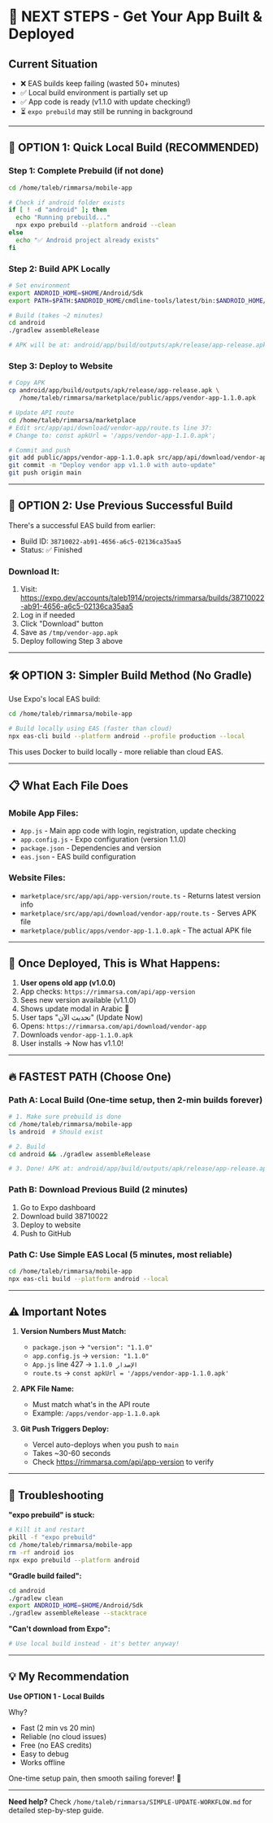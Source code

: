 # 🎯 NEXT STEPS - Get Your App Built & Deployed

## Current Situation
- ❌ EAS builds keep failing (wasted 50+ minutes)
- ✅ Local build environment is partially set up
- ✅ App code is ready (v1.1.0 with update checking!)
- ⏳ `expo prebuild` may still be running in background

---

## 🚀 OPTION 1: Quick Local Build (RECOMMENDED)

### Step 1: Complete Prebuild (if not done)

```bash
cd /home/taleb/rimmarsa/mobile-app

# Check if android folder exists
if [ ! -d "android" ]; then
  echo "Running prebuild..."
  npx expo prebuild --platform android --clean
else
  echo "✅ Android project already exists"
fi
```

### Step 2: Build APK Locally

```bash
# Set environment
export ANDROID_HOME=$HOME/Android/Sdk
export PATH=$PATH:$ANDROID_HOME/cmdline-tools/latest/bin:$ANDROID_HOME/platform-tools

# Build (takes ~2 minutes)
cd android
./gradlew assembleRelease

# APK will be at: android/app/build/outputs/apk/release/app-release.apk
```

### Step 3: Deploy to Website

```bash
# Copy APK
cp android/app/build/outputs/apk/release/app-release.apk \
   /home/taleb/rimmarsa/marketplace/public/apps/vendor-app-1.1.0.apk

# Update API route
cd /home/taleb/rimmarsa/marketplace
# Edit src/app/api/download/vendor-app/route.ts line 37:
# Change to: const apkUrl = '/apps/vendor-app-1.1.0.apk';

# Commit and push
git add public/apps/vendor-app-1.1.0.apk src/app/api/download/vendor-app/route.ts
git commit -m "Deploy vendor app v1.1.0 with auto-update"
git push origin main
```

---

## 🎯 OPTION 2: Use Previous Successful Build

There's a successful EAS build from earlier:
- Build ID: `38710022-ab91-4656-a6c5-02136ca35aa5`
- Status: ✅ Finished

### Download It:

1. Visit: https://expo.dev/accounts/taleb1914/projects/rimmarsa/builds/38710022-ab91-4656-a6c5-02136ca35aa5
2. Log in if needed
3. Click "Download" button
4. Save as `/tmp/vendor-app.apk`
5. Deploy following Step 3 above

---

##  🛠️ OPTION 3: Simpler Build Method (No Gradle)

Use Expo's local EAS build:

```bash
cd /home/taleb/rimmarsa/mobile-app

# Build locally using EAS (faster than cloud)
npx eas-cli build --platform android --profile production --local
```

This uses Docker to build locally - more reliable than cloud EAS.

---

## 📋 What Each File Does

### Mobile App Files:
- `App.js` - Main app code with login, registration, update checking
- `app.config.js` - Expo configuration (version 1.1.0)
- `package.json` - Dependencies and version
- `eas.json` - EAS build configuration

### Website Files:
- `marketplace/src/app/api/app-version/route.ts` - Returns latest version info
- `marketplace/src/app/api/download/vendor-app/route.ts` - Serves APK file
- `marketplace/public/apps/vendor-app-1.1.0.apk` - The actual APK file

---

## 🎉 Once Deployed, This is What Happens:

1. **User opens old app (v1.0.0)**
2. App checks: `https://rimmarsa.com/api/app-version`
3. Sees new version available (v1.1.0)
4. Shows update modal in Arabic 🚀
5. User taps "تحديث الآن" (Update Now)
6. Opens: `https://rimmarsa.com/api/download/vendor-app`
7. Downloads `vendor-app-1.1.0.apk`
8. User installs → Now has v1.1.0!

---

## 🔥 FASTEST PATH (Choose One)

### Path A: Local Build (One-time setup, then 2-min builds forever)
```bash
# 1. Make sure prebuild is done
cd /home/taleb/rimmarsa/mobile-app
ls android  # Should exist

# 2. Build
cd android && ./gradlew assembleRelease

# 3. Done! APK at: android/app/build/outputs/apk/release/app-release.apk
```

### Path B: Download Previous Build (2 minutes)
1. Go to Expo dashboard
2. Download build 38710022
3. Deploy to website
4. Push to GitHub

### Path C: Use Simple EAS Local (5 minutes, most reliable)
```bash
cd /home/taleb/rimmarsa/mobile-app
npx eas-cli build --platform android --local
```

---

## ⚠️ Important Notes

1. **Version Numbers Must Match:**
   - `package.json` → `"version": "1.1.0"`
   - `app.config.js` → `version: "1.1.0"`
   - `App.js` line 427 → `الإصدار 1.1.0`
   - `route.ts` → `const apkUrl = '/apps/vendor-app-1.1.0.apk'`

2. **APK File Name:**
   - Must match what's in the API route
   - Example: `/apps/vendor-app-1.1.0.apk`

3. **Git Push Triggers Deploy:**
   - Vercel auto-deploys when you push to `main`
   - Takes ~30-60 seconds
   - Check https://rimmarsa.com/api/app-version to verify

---

## 🐛 Troubleshooting

**"expo prebuild" is stuck:**
```bash
# Kill it and restart
pkill -f "expo prebuild"
cd /home/taleb/rimmarsa/mobile-app
rm -rf android ios
npx expo prebuild --platform android
```

**"Gradle build failed":**
```bash
cd android
./gradlew clean
export ANDROID_HOME=$HOME/Android/Sdk
./gradlew assembleRelease --stacktrace
```

**"Can't download from Expo":**
```bash
# Use local build instead - it's better anyway!
```

---

## 💡 My Recommendation

**Use OPTION 1 - Local Builds**

Why?
- Fast (2 min vs 20 min)
- Reliable (no cloud issues)
- Free (no EAS credits)
- Easy to debug
- Works offline

One-time setup pain, then smooth sailing forever! 🚀

---

**Need help?** Check `/home/taleb/rimmarsa/SIMPLE-UPDATE-WORKFLOW.md` for detailed step-by-step guide.
